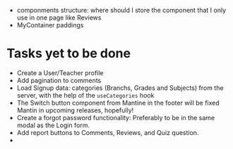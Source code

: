 - componments structure: where should I store the component that I only use in
  one page like Reviews
- MyContainer paddings

# Tasks yet to be done

- Create a User/Teacher profile
- Add pagination to comments
- Load Signup data: categories (Branchs, Grades and Subjects) from the server,
  with the help of the `useCategories` hook
- The Switch button component from Mantine in the footer will be fixed Mantin in
  upcoming releases, hopefully!
- Create a forgot password functionality: Preferably to be in the same modal as
  the Login form.
- Add report buttons to Comments, Reviews, and Quiz question.
-
